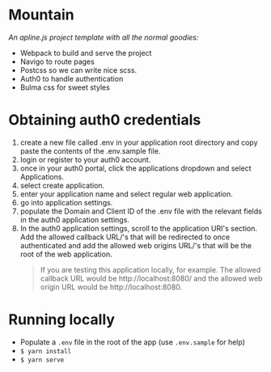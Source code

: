 # Mountain
_An apline.js project template with all the normal goodies:_

- Webpack to build and serve the project
- Navigo to route pages
- Postcss so we can write nice scss. 
- Auth0 to handle authentication
- Bulma css for sweet styles

# Obtaining auth0 credentials

 1. create a new file called .env in your application root directory and copy paste the contents of the .env.sample file.
 2. login or register to your auth0 account.
 3. once in your auth0 portal, click the applications dropdown and select Applications.
 4. select create application.
 5. enter your application name and select regular web application.
 6. go into application settings.
 7. populate the Domain and Client ID of the .env file with the relevant fields in the auth0 application settings.
 8. In the auth0 application settings, scroll to the application URI's section. Add the allowed callback URL/'s that will be redirected to once authenticated and add the allowed web origins URL/'s that will be the root of the web application.
    > If you are testing this application locally, for example. The allowed callback URL would be http://localhost:8080/ and the allowed web origin URL would be http://localhost:8080. 

# Running locally

- Populate a `.env` file in the root of the app (use `.env.sample` for help)
- `$ yarn install`
- `$ yarn serve`
